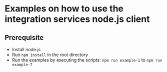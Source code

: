 # Examples on how to use the integration services node.js client

## Prerequisite 
- Install node.js
- Run `npm install` in the root directory
- Run the examples by executing the scripts: `npm run example-1` to `npm run example-7`